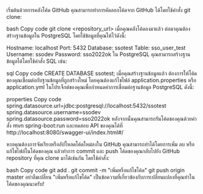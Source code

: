 เริ่มต้นด้วยการคลังโค้ด GitHub คุณสามารถทำการคัดลอกโค้ดจาก GitHub ได้โดยใช้คำสั่ง git clone:

bash
Copy code
git clone <repository_url>
เมื่อคุณคลังโค้ดลงมาแล้ว ต่อมาคุณต้องสร้างฐานข้อมูลใน PostgreSQL โดยใช้ข้อมูลที่คุณให้ไว้ดังนี้:

Hostname: localhost
Port: 5432
Database: ssotest
Table: sso_user_test
Username: ssodev
Password: sso2022ok
ใน PostgreSQL คุณสามารถสร้างฐานข้อมูลได้โดยใช้คำสั่ง SQL เช่น:

sql
Copy code
CREATE DATABASE ssotest;
เมื่อคุณสร้างฐานข้อมูลแล้ว ต้องการให้โค้ดของคุณเชื่อมต่อกับฐานข้อมูลที่ถูกสร้างใหม่ โดยคุณต้องแก้ไขไฟล์ application.properties หรือ application.yml ในโปรเจ็กต์ของคุณเพื่อกำหนดค่าการเชื่อมต่อฐานข้อมูล PostgreSQL ดังนี้:

properties
Copy code
spring.datasource.url=jdbc:postgresql://localhost:5432/ssotest
spring.datasource.username=ssodev
spring.datasource.password=sso2022ok
หลังจากนั้นคุณสามารถรันโค้ดของคุณด้วยคำสั่ง mvn spring-boot:run และทดสอบ API ของคุณได้ที่ http://localhost:8080/swagger-ui/index.html#/

หากคุณต้องการจัดเรียงหรืออัปโหลดโค้ดใหม่ลงใน GitHub คุณสามารถทำได้โดยการเพิ่ม ลบ หรือแก้ไขไฟล์ในโค้ดของคุณ แล้วทำการ commit และ push โค้ดของคุณกลับไปยัง GitHub repository ที่คุณ clone มาได้เช่นกัน โดยใช้คำสั่ง:

bash
Copy code
git add .
git commit -m "เพิ่มหรือแก้ไขโค้ด"
git push origin master
อย่าลืมเปลี่ยน "เพิ่มหรือแก้ไขโค้ด" เป็นข้อความที่เกี่ยวข้องกับการเปลี่ยนแปลงที่คุณทำในโค้ดของคุณนะครับ!
